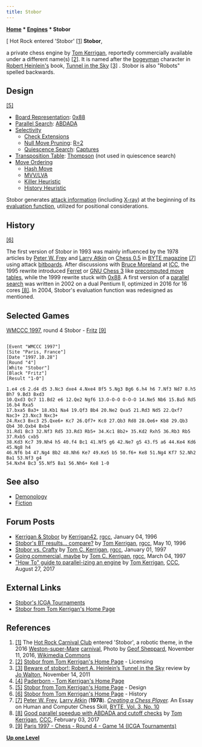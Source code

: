 ```yaml
---
title: Stobor
---
```

**[Home](Home "Home") \* [Engines](Engines "Engines") \* Stobor**



[ Hot Rock entered 'Stobor' <a id="cite-note-1" href="#cite-ref-1">[1]</a>
**Stobor**,  

a private chess engine by [Tom Kerrigan](Tom_Kerrigan "Tom Kerrigan"), reportedly commercially available under a different name(s) <a id="cite-note-2" href="#cite-ref-2">[2]</a>. 
It is named after the [bogeyman](https://en.wikipedia.org/wiki/Bogeyman) character in [Robert Heinlein's](Category:Robert_Heinlein "Category:Robert Heinlein") book, [Tunnel in the Sky](https://en.wikipedia.org/wiki/Tunnel_in_the_Sky) <a id="cite-note-3" href="#cite-ref-3">[3]</a> . Stobor is also "Robots" spelled backwards. 



## Design


<a id="cite-note-5" href="#cite-ref-5">[5]</a>



* [Board Representation](Board_Representation "Board Representation"): [0x88](0x88 "0x88")
* [Parallel Search](Parallel_Search "Parallel Search"): [ABDADA](ABDADA "ABDADA")
* [Selectivity](Selectivity "Selectivity")
	+ [Check Extensions](Check_Extensions "Check Extensions")
	+ [Null Move Pruning](Null_Move_Pruning "Null Move Pruning"): [R=2](Depth_Reduction_R "Depth Reduction R")
	+ [Quiescence Search](Quiescence_Search "Quiescence Search"): [Captures](Captures "Captures")
* [Transposition Table](Transposition_Table "Transposition Table"): [Thompson](Transposition_Table#TwoTier "Transposition Table") (not used in quiescence search)
* [Move Ordering](Move_Ordering "Move Ordering")
	+ [Hash Move](Hash_Move "Hash Move")
	+ [MVV/LVA](MVV-LVA "MVV-LVA")
	+ [Killer Heuristic](Killer_Heuristic "Killer Heuristic")
	+ [History Heuristic](History_Heuristic "History Heuristic")


Stobor generates [attack information](Attack_and_Defend_Maps "Attack and Defend Maps") (including [X-ray](X-ray "X-ray")) at the beginning of its [evaluation function](Evaluation_Function "Evaluation Function"), utilized for positional considerations.



## History


<a id="cite-note-6" href="#cite-ref-6">[6]</a>


The first version of Stobor in 1993 was mainly influenced by the 1978 articles by [Peter W. Frey](Peter_W._Frey "Peter W. Frey") and [Larry Atkin](Larry_Atkin "Larry Atkin") on [Chess 0.5](Chess_0.5 "Chess 0.5") in [BYTE magazine](Byte_Magazine#BYTE310 "Byte Magazine") <a id="cite-note-7" href="#cite-ref-7">[7]</a> using attack [bitboards](Bitboards "Bitboards"). After discussions with [Bruce Moreland](Bruce_Moreland "Bruce Moreland") at [ICC](index.php?title=Internet_Chess_Club&action=edit&redlink=1 "Internet Chess Club (page does not exist)"), the 1995 rewrite introduced [Ferret](Ferret "Ferret") or [GNU Chess 3](GNU_Chess "GNU Chess") like [precomputed move tables](Table-driven_Move_Generation "Table-driven Move Generation"), while the 1999 rewrite stuck with [0x88](0x88 "0x88"). A first version of a [parallel search](Parallel_Search "Parallel Search") was written in 2002 on a dual Pentium II, optimized in 2016 for 16 cores <a id="cite-note-8" href="#cite-ref-8">[8]</a>. In 2004, Stobor's evaluation function was redesigned as mentioned.



## Selected Games


[WMCCC 1997](WMCCC_1997 "WMCCC 1997"), round 4 Stobor - [Fritz](Fritz "Fritz") <a id="cite-note-9" href="#cite-ref-9">[9]</a>




```

[Event "WMCCC 1997"]
[Site "Paris, France"]
[Date "1997.10.28"]
[Round "4"]
[White "Stobor"]
[Black "Fritz"]
[Result "1-0"]

1.e4 c6 2.d4 d5 3.Nc3 dxe4 4.Nxe4 Bf5 5.Ng3 Bg6 6.h4 h6 7.Nf3 Nd7 8.h5 Bh7 9.Bd3 Bxd3 
10.Qxd3 Qc7 11.Bd2 e6 12.Qe2 Ngf6 13.O-O-O O-O-O 14.Ne5 Nb6 15.Ba5 Rd5 16.b4 Rxa5 
17.bxa5 Ba3+ 18.Kb1 Na4 19.Qf3 Bb4 20.Ne2 Qxa5 21.Rd3 Nd5 22.Qxf7 Nac3+ 23.Nxc3 Nxc3+ 
24.Rxc3 Bxc3 25.Qxe6+ Kc7 26.Qf7+ Kc8 27.Qb3 Rd8 28.Qe6+ Kb8 29.Qb3 Qb4 30.Qxb4 Bxb4 
31.Rd1 Bc3 32.Nf3 Rd5 33.Rd3 Rb5+ 34.Kc1 Bb2+ 35.Kd2 Rxh5 36.Rb3 Rb5 37.Rxb5 cxb5 
38.Kd3 Kc7 39.Nh4 h5 40.f4 Bc1 41.Nf5 g6 42.Ne7 g5 43.f5 a6 44.Ke4 Kd6 45.Ng8 h4 
46.Nf6 b4 47.Ng4 Bb2 48.Nh6 Ke7 49.Ke5 b5 50.f6+ Ke8 51.Ng4 Kf7 52.Nh2 Ba1 53.Nf3 g4 
54.Nxh4 Bc3 55.Nf5 Ba1 56.Nh6+ Ke8 1-0 

```

## See also


* [Demonology](Category:Demonology "Category:Demonology")
* [Fiction](Category:Fiction "Category:Fiction")


## Forum Posts


* [Kerrigan & Stobor](https://groups.google.com/d/msg/rec.games.chess.computer/H3lWAfveS4k/qKB95Rxc3jMJ) by [Kerrigan42](Tom_Kerrigan "Tom Kerrigan"), [rgcc](Computer_Chess_Forums "Computer Chess Forums"), January 04, 1996
* [Stobor's BT results... compare?](https://groups.google.com/d/msg/rec.games.chess.computer/r8KKyUoequs/EE_2upvCmGcJ) by [Tom Kerrigan](Tom_Kerrigan "Tom Kerrigan"), [rgcc](Computer_Chess_Forums "Computer Chess Forums"), May 10, 1996
* [Stobor vs. Crafty](https://groups.google.com/d/msg/rec.games.chess.computer/oRpiYLTUIDM/4WOGGzGz8b0J) by [Tom C. Kerrigan](Tom_Kerrigan "Tom Kerrigan"), [rgcc](Computer_Chess_Forums "Computer Chess Forums"), January 01, 1997
* [Going commercial, maybe](https://groups.google.com/d/msg/rec.games.chess.computer/u-uAjUusB-U/-Sl0qveHdCsJ) by [Tom C. Kerrigan](Tom_Kerrigan "Tom Kerrigan"), [rgcc](Computer_Chess_Forums "Computer Chess Forums"), March 04, 1997
* ["How To" guide to parallel-izing an engine](http://www.talkchess.com/forum/viewtopic.php?t=65011) by [Tom Kerrigan](Tom_Kerrigan "Tom Kerrigan"), [CCC](CCC "CCC"), August 27, 2017


## External Links


* [Stobor's ICGA Tournaments](https://www.game-ai-forum.org/icga-tournaments/program.php?id=36)
* [Stobor from Tom Kerrigan's Home Page](http://www.tckerrigan.com/Chess/Stobor)


## References


1. <a id="cite-ref-1" href="#cite-note-1">[1]</a> The [Hot Rock Carnival Club](https://www.hotrockcc.co.uk/) entered 'Stobor', a robotic theme, in the 2016 [Weston-super-Mare](https://en.wikipedia.org/wiki/Weston-super-Mare) [carnival](https://en.wikipedia.org/wiki/West_Country_Carnival), Photo by [Geof Sheppard](https://commons.wikimedia.org/wiki/User:Geof_Sheppard), November 11, 2016, [Wikimedia Commons](https://en.wikipedia.org/wiki/Wikimedia_Commons)
2. <a id="cite-ref-2" href="#cite-note-2">[2]</a> [Stobor from Tom Kerrigan's Home Page](http://www.tckerrigan.com/Chess/Stobor) - Licensing
3. <a id="cite-ref-3" href="#cite-note-3">[3]</a> [Beware of stobor!: Robert A. Heinlein’s Tunnel in the Sky](http://www.tor.com/blogs/2011/11/beware-of-stobor-robert-a-heinleins-tunnel-in-the-sky) review by [Jo Walton](http://www.tor.com/Jo%20Walton#filter), November 14, 2011
4. <a id="cite-ref-4" href="#cite-note-4">[4]</a> [Paderborn - Tom Kerrigan's Home Page](http://www.tckerrigan.com/Chess/Stobor/Paderborn/)
5. <a id="cite-ref-5" href="#cite-note-5">[5]</a> [Stobor from Tom Kerrigan's Home Page](http://www.tckerrigan.com/Chess/Stobor) - Design
6. <a id="cite-ref-6" href="#cite-note-6">[6]</a> [Stobor from Tom Kerrigan's Home Page](http://www.tckerrigan.com/Chess/Stobor) - History
7. <a id="cite-ref-7" href="#cite-note-7">[7]</a> [Peter W. Frey](Peter_W._Frey "Peter W. Frey"), [Larry Atkin](Larry_Atkin "Larry Atkin") (**1978**). *[Creating a Chess Player](http://www.computerhistory.org/chess/full_record.php?iid=doc-431614f6d5ba2).* An Essay on Human and Computer Chess Skill, [BYTE, Vol. 3, No. 10](Byte_Magazine#BYTE310 "Byte Magazine")
8. <a id="cite-ref-8" href="#cite-note-8">[8]</a> [Good parallel speedup with ABDADA and cutoff checks](http://www.talkchess.com/forum/viewtopic.php?t=63023) by [Tom Kerrigan](Tom_Kerrigan "Tom Kerrigan"), [CCC](CCC "CCC"), February 03, 2017
9. <a id="cite-ref-9" href="#cite-note-9">[9]</a> [Paris 1997 - Chess - Round 4 - Game 14 (ICGA Tournaments)](https://www.game-ai-forum.org/icga-tournaments/round.php?tournament=5&round=4&id=14)

**[Up one Level](Engines "Engines")**







 
